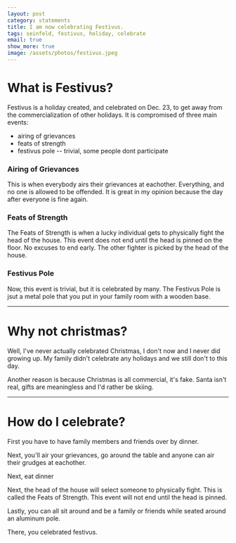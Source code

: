 ```yaml
---
layout: post
category: statements
title: I am now celebrating Festivus.
tags: seinfeld, festivus, holiday, celebrate
email: true
show_more: true
image: /assets/photos/festivus.jpeg
---
```


# What is Festivus?

Festivus is a holiday created, and celebrated on Dec. 23, to get away from the commercialization of other holidays. It is compromised of three main events:

* airing of grievances
* feats of strength
* festivus pole -- trivial, some people dont participate

### Airing of Grievances

This is when everybody airs their grievances at eachother. Everything, and no one is allowed to be offended. It is great in my opinion because the day after everyone is fine again.

### Feats of Strength

The Feats of Strength is when a lucky individual gets to physically fight the head of the house. This event does not end until the head is pinned on the floor. No excuses to end early. The other fighter is picked by the head of the house.

### Festivus Pole

Now, this event is trivial, but it is celebrated by many. The Festivus Pole is jsut a metal pole that you put in your family room with a wooden base.

---

# Why not christmas?

Well, I've never actually celebrated Christmas, I don't now and I never did growing up. My family didn't celebrate any holidays and we still don't to this day.

Another reason is because Christmas is all commercial, it's fake. Santa isn't real, gifts are meaningless and I'd rather be skiing.

---

# How do I celebrate?

First you have to have family members and friends over by dinner.

Next, you'll air your grievances, go around the table and anyone can air their grudges at eachother.

Next, eat dinner

Next, the head of the house will select someone to physically fight. This is called the Feats of Strength. This event will not end until the head is pinned.

Lastly, you can all sit around and be a family or friends while seated around an aluminum pole.

There, you celebrated festivus.
